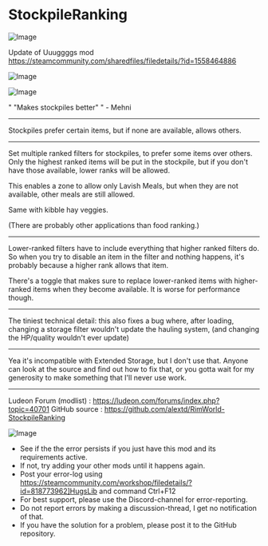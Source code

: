 # StockpileRanking

![Image](https://i.imgur.com/WAEzk68.png)

Update of Uuuggggs mod
https://steamcommunity.com/sharedfiles/filedetails/?id=1558464886

![Image](https://i.imgur.com/7Gzt3Rg.png)

	
![Image](https://i.imgur.com/NOW7jU1.png)

" "Makes stockpiles better" " - Mehni

--- 

Stockpiles prefer certain items, but if none are available, allows others.

---

Set multiple ranked filters for stockpiles, to prefer some items over others. Only the highest ranked items will be put in the stockpile, but if you don't have those available, lower ranks will be allowed.

This enables a zone to allow only Lavish Meals, but when they are not available, other meals are still allowed.

Same with kibble  hay  veggies.

(There are probably other applications than food ranking.)

---

Lower-ranked filters have to include everything that higher ranked filters do. So when you try to disable an item in the filter and nothing happens, it's probably because a higher rank allows that item.

There's a toggle that makes sure to replace lower-ranked items with higher-ranked items when they become available. It is worse for performance though.

---

The tiniest technical detail: this also fixes a bug where, after loading, changing a storage filter wouldn't update the hauling system, (and changing the HP/quality wouldn't ever update)

---

Yea it's incompatible with Extended Storage, but I don't use that. Anyone can look at the source and find out how to fix that, or you gotta wait for my generosity to make something that I'll never use work.

---

Ludeon Forum (modlist) : https://ludeon.com/forums/index.php?topic=40701
GitHub source : https://github.com/alextd/RimWorld-StockpileRanking

![Image](https://i.imgur.com/Rs6T6cr.png)



-  See if the the error persists if you just have this mod and its requirements active.
-  If not, try adding your other mods until it happens again.
-  Post your error-log using https://steamcommunity.com/workshop/filedetails/?id=818773962]HugsLib and command Ctrl+F12
-  For best support, please use the Discord-channel for error-reporting.
-  Do not report errors by making a discussion-thread, I get no notification of that.
-  If you have the solution for a problem, please post it to the GitHub repository.



